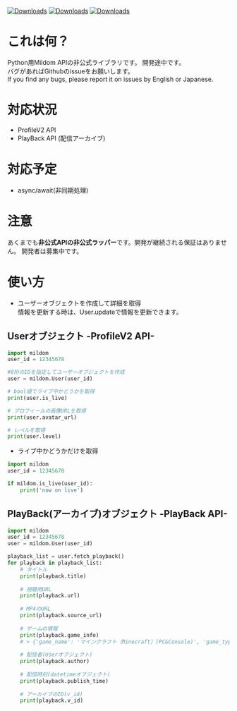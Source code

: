 [![Downloads](https://pepy.tech/badge/mildom)](https://pepy.tech/project/mildom)
[![Downloads](https://pepy.tech/badge/mildom/month)](https://pepy.tech/project/mildom)
[![Downloads](https://pepy.tech/badge/mildom/week)](https://pepy.tech/project/mildom)

# これは何？
Python用Mildom APIの非公式ライブラリです。
開発途中です。<br>バグがあればGithubのissueをお願いします。<br>
If you find any bugs, please report it on issues by English or Japanese.

# 対応状況
- ProfileV2 API
- PlayBack API (配信アーカイブ)

# 対応予定
- async/await(非同期処理)

# 注意
あくまでも**非公式APIの非公式ラッパー**です。開発が継続される保証はありません。
開発者は募集中です。

# 使い方
- ユーザーオブジェクトを作成して詳細を取得<br>
情報を更新する時は、User.updateで情報を更新できます。
## Userオブジェクト -ProfileV2 API-
```python
import mildom
user_id = 12345678

#8桁のIDを指定してユーザーオブジェクトを作成
user = mildom.User(user_id)

# bool値でライブ中かどうかを取得
print(user.is_live)

# プロフィールの画像URLを取得
print(user.avatar_url)

# レベルを取得
print(user.level)
```

- ライブ中かどうかだけを取得
```python
import mildom
user_id = 12345678

if mildom.is_live(user_id):
    print('now on live')
```

## PlayBack(アーカイブ)オブジェクト -PlayBack API-
```python
import mildom
user_id = 12345678
user = mildom.User(user_id)

playback_list = user.fetch_playback()
for playback in playback_list:
    # タイトル
    print(playback.title)
    
    # 視聴用URL
    print(playback.url)
    
    # MP4のURL
    print(playback.source_url)    
    
    # ゲームの情報
    print(playback.game_info)
    # > {'game_name': 'マインクラフト（Minecraft）(PC&Console)', 'game_type': 'pc'}
    
    # 配信者(Userオブジェクト)
    print(playback.author)
    
    # 配信時刻(datetimeオブジェクト)
    print(playback.publish_time)
    
    # アーカイブのID(v_id)
    print(playback.v_id)
```
